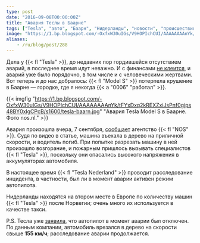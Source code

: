 ```yaml
---
type: post
date: "2016-09-08T00:00:00Z"
title: "Авария Теслы в Баарне"
tags: ["Tesla", "авто", "Баарн", "Нидерланды", "новости", "происшествия", "СМИ"]
image: "https://1.bp.blogspot.com/-OxfxW30uIGs/V9HOPIchCUI/AAAAAAAAnYk/tFYxDxq2kREXZxiJsPnf0gjps48BY0xlgCPcB/s1600/tesla-baarn.jpg"
aliases:
    - /ru/blog/post/288
---
```


Дела у {{< fl "Tesla" >}}, до недавних пор гордившейся отсутствием аварий, в последнее время идут неважно. И с финансами [не клеится](http://arstechnica.com/cars/2016/08/tesla-losses-grow-but-musk-says-production-goals-will-be-met-by-year-end/), и аварий уже было порядочно, в том числе и с человеческими жертвами. Вот теперь и до нас добралось: {{< fl "Model S" >}} потерпела крушение в Баарне — городке, где я некогда {{< a "0006" "работал" >}}.

{{< imgfig "https://1.bp.blogspot.com/-OxfxW30uIGs/V9HOPIchCUI/AAAAAAAAnYk/tFYxDxq2kREXZxiJsPnf0gjps48BY0xlgCPcB/s1600/tesla-baarn.jpg" "Авария Tesla Model S в Баарне. Фото nos.nl." >}}

<!--more-->

Авария произошла вчера, 7 сентября, [сообщает](http://nos.nl/video/2130537-tesla-nederland-onderzoekt-dodelijk-ongeluk-in-baarn.html) агентство {{< fl "NOS" >}}. Судя по видео в статье, машина въехала в дерево на приличной скорости, и водитель погиб. При попытке разрезать машину в ней произошло возгорание, и пожарным пришлось вызывать специалистов {{< fl "Tesla" >}}, поскольку они опасались высокого напряжения в аккумуляторах автомобиля.

В настоящее время {{< fl "Tesla Nederland" >}} проводит расследование инцидента, в частности, был ли в момент аварии активен режим автопилота.

Нидерланды находятся на втором месте в Европе по количеству машин {{< fl "Tesla" >}} после Норвегии; очень много их используется в качестве такси.

P.S. Тесла уже [заявила](http://finance.yahoo.com/news/tesla-says-netherlands-crash-vehicle-144837638.html), что автопилот в момент аварии был отключен. По данным компании, автомобиль врезался в дерево на скорости свыше **155 км/ч**; расследование аварии продолжается.
